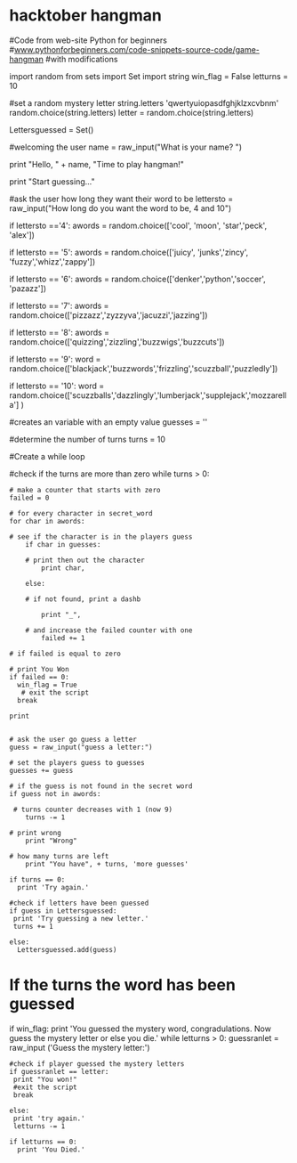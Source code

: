 # hacktober hangman
  #Code from web-site Python for beginners
#www.pythonforbeginners.com/code-snippets-source-code/game-hangman
#with modifications


import random
from sets import Set
import string
win_flag = False 
letturns = 10

#set a random mystery letter
string.letters
'qwertyuiopasdfghjklzxcvbnm'
random.choice(string.letters)
letter = random.choice(string.letters)

Lettersguessed = Set()

#welcoming the user
name = raw_input("What is your name? ")

print "Hello, " + name, "Time to play hangman!"

print "Start guessing..."

#ask the user how long they want their word to be
lettersto = raw_input("How long do you want the word to be, 4 and 10")

if lettersto =='4':
 awords = random.choice(['cool', 'moon', 'star','peck', 'alex'])

if lettersto == '5':
 awords = random.choice(['juicy', 'junks','zincy', 'fuzzy','whizz','zappy'])

if lettersto == '6':
 awords = random.choice(['denker','python','soccer', 'pazazz'])

if lettersto == '7':
 awords = random.choice(['pizzazz','zyzzyva','jacuzzi','jazzing'])

if lettersto == '8':
 awords = random.choice(['quizzing','zizzling','buzzwigs','buzzcuts'])

if lettersto == '9':
  word = random.choice(['blackjack','buzzwords','frizzling','scuzzball','puzzledly'])

if lettersto == '10':
  word = random.choice(['scuzzballs','dazzlingly','lumberjack','supplejack','mozzarella'] )

#creates an variable with an empty value
guesses = ''

#determine the number of turns
turns = 10

#Create a while loop

#check if the turns are more than zero
while turns > 0:     

    # make a counter that starts with zero
    failed = 0             

    # for every character in secret_word    
    for char in awords:      

    # see if the character is in the players guess
        if char in guesses:    
    
        # print then out the character
            print char,    

        else:
    
        # if not found, print a dashb
        
            print "_",     
       
        # and increase the failed counter with one
            failed += 1    

    # if failed is equal to zero

    # print You Won
    if failed == 0:        
      win_flag = True 
       # exit the script
      break              

    print


    # ask the user go guess a letter
    guess = raw_input("guess a letter:") 

    # set the players guess to guesses
    guesses += guess                    

    # if the guess is not found in the secret word
    if guess not in awords:  
 
     # turns counter decreases with 1 (now 9)
        turns -= 1        
 
    # print wrong
        print "Wrong"    
 
    # how many turns are left
        print "You have", + turns, 'more guesses' 
 
    if turns == 0:
      print 'Try again.'

    #check if letters have been guessed
    if guess in Lettersguessed:
     print 'Try guessing a new letter.'
     turns += 1

    else:
      Lettersguessed.add(guess)
  
 # If the turns the word has been guessed
if win_flag:
  print 'You guessed the mystery word, congradulations. Now guess the mystery letter or else you die.'
  while letturns > 0:
    guessranlet = raw_input ('Guess the mystery letter:')

    #check if player guessed the mystery letters
    if guessranlet == letter:
     print "You won!"
     #exit the script
     break

    else:
     print 'try again.'
     letturns -= 1
    
    if letturns == 0:
      print 'You Died.'

   
